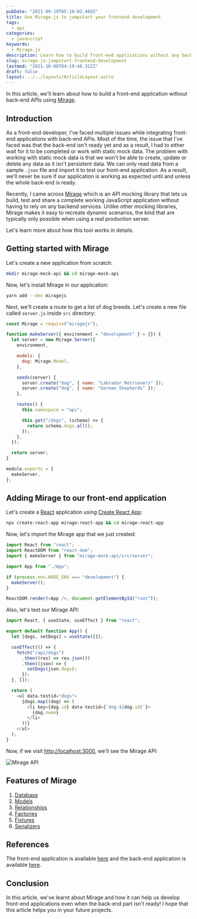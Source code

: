 ```yaml
---
pubDate: "2021-09-19T05:10:02.469Z"
title: Use Mirage.js to jumpstart your frontend development
tags:
  - api
categories:
  - javascript
keywords:
  - Mirage.js
description: Learn how to build front-end applications without any back-end APIs using Mirage.
slug: mirage-js-jumpstart-frontend-development
lastmod: "2021-10-08T04:19:46.322Z"
draft: false
layout: ../../layouts/ArticleLayout.astro
---
```


In this article, we'll learn about how to build a front-end application without back-end APIs using [Mirage](https://miragejs.com/).

## Introduction

As a front-end developer, I've faced multiple issues while integrating front-end applications with back-end APIs. Most of the time, the issue that I've faced was that the back-end isn't ready yet and as a result, I had to either wait for it to be completed or work with static mock data. The problem with working with static mock data is that we won't be able to create, update or delete any data as it isn't persistent data. We can only read data from a sample `.json` file and import it to test our front-end application. As a result, we'll never be sure if our application is working as expected until and unless the whole back-end is ready.

Recently, I came across [Mirage](https://miragejs.com/) which is an API mocking library that lets us build, test and share a complete working JavaScript application without having to rely on any backend services. Unlike other mocking libraries, Mirage makes it easy to recreate dynamic scenarios, the kind that are typically only possible when using a real production server.

Let's learn more about how this tool works in details.

## Getting started with Mirage

Let's create a new application from scratch:

```bash
mkdir mirage-mock-api && cd mirage-mock-api
```

Now, let's install Mirage in our application:

```bash
yarn add --dev miragejs
```

Next, we'll create a route to get a list of dog breeds. Let's create a new file called `server.js` inside `src` directory:

```js
const Mirage = require("miragejs");

function makeServer({ environment = "development" } = {}) {
  let server = new Mirage.Server({
    environment,

    models: {
      dog: Mirage.Model,
    },

    seeds(server) {
      server.create("dog", { name: "Labrador Retrievers" });
      server.create("dog", { name: "German Shepherds" });
    },

    routes() {
      this.namespace = "api";

      this.get("/dogs", (schema) => {
        return schema.dogs.all();
      });
    },
  });

  return server;
}

module.exports = {
  makeServer,
};
```

## Adding Mirage to our front-end application

Let's create a [React](https://reactjs.org/) application using [Create React App](https://create-react-app.dev/):

```bash
npx create-react-app mirage-react-app && cd mirage-react-app
```

Now, let's import the Mirage app that we just created:

```js
import React from "react";
import ReactDOM from "react-dom";
import { makeServer } from "mirage-mock-api/src/server";

import App from "./App";

if (process.env.NODE_ENV === "development") {
  makeServer();
}

ReactDOM.render(<App />, document.getElementById("root"));
```

Also, let's test our Mirage API:

```js
import React, { useState, useEffect } from "react";

export default function App() {
  let [dogs, setDogs] = useState([]);

  useEffect(() => {
    fetch("/api/dogs")
      .then((res) => res.json())
      .then((json) => {
        setDogs(json.dogs);
      });
  }, []);

  return (
    <ul data-testid="dogs">
      {dogs.map((dog) => (
        <li key={dog.id} data-testid={`dog-${dog.id}`}>
          {dog.name}
        </li>
      ))}
    </ul>
  );
}
```

Now, if we visit [http://localhost:3000](http://localhost:3000/), we'll see the Mirage API:

![Mirage API](/images/content/using-mirage-js-to-jumpstart-your-frontend-development/1.png)

## Features of Mirage

1. [Database](https://miragejs.com/docs/main-concepts/database)
2. [Models](https://miragejs.com/docs/main-concepts/models)
3. [Relationships](https://miragejs.com/docs/main-concepts/relationships)
4. [Factories](https://miragejs.com/docs/main-concepts/factories)
5. [Fixtures](https://miragejs.com/docs/main-concepts/fixtures)
6. [Serializers](https://miragejs.com/docs/main-concepts/serializers)

## References

The front-end application is available [here](https://github.com/ghoshnirmalya/tutorial-blogs/tree/master/apps/mirage-mock-api) and the back-end application is available [here](https://github.com/ghoshnirmalya/tutorial-blogs/tree/master/apps/mirage-react-app).

## Conclusion

In this article, we've learnt about Mirage and how it can help us develop front-end applications even when the back-end part isn't ready! I hope that this article helps you in your future projects.
